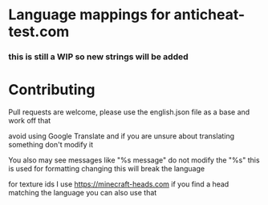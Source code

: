 # Language mappings for anticheat-test.com
### this is still a WIP so new strings will be added

# Contributing
Pull requests are welcome, please use the english.json file as a base and work off that

avoid using Google Translate and if you are unsure about translating something don't modify it

You also may see messages like "%s message" do not modify the "%s" this is used for formatting changing this will break the language

for texture ids I use https://minecraft-heads.com if you find a head matching the language you can also use that
